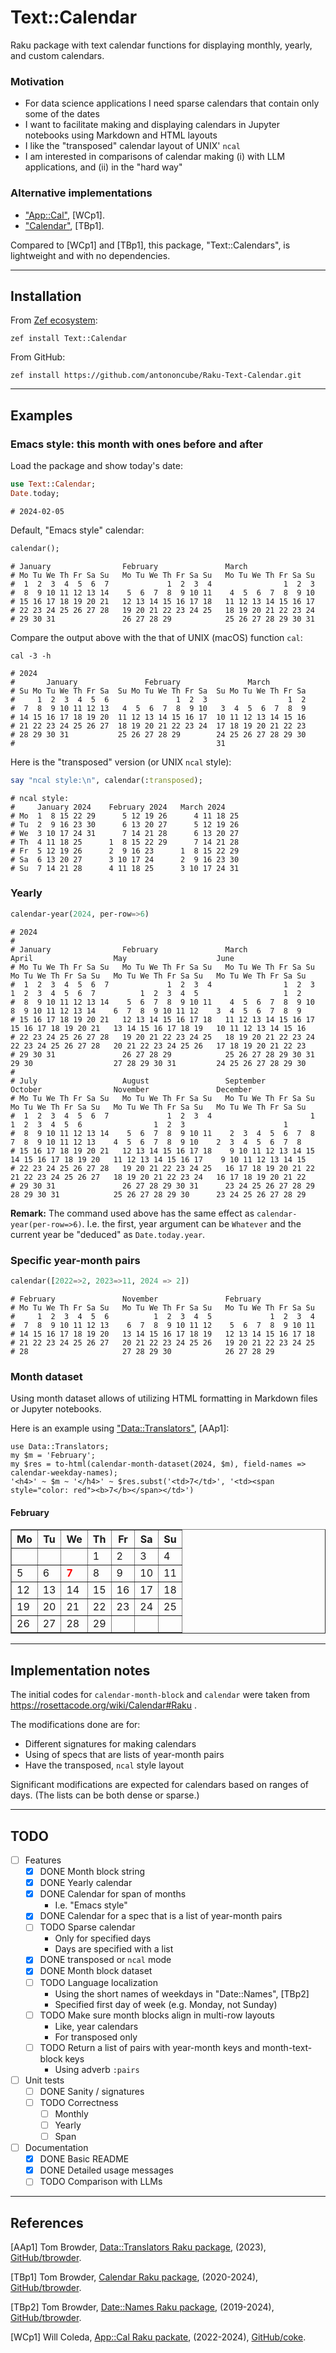 # Text::Calendar

Raku package with text calendar functions for displaying monthly, yearly, and custom calendars.

### Motivation

- For data science applications I need sparse calendars that contain only some of the dates 
- I want to facilitate making and displaying calendars in Jupyter notebooks using Markdown and HTML layouts  
- I like the "transposed" calendar layout of UNIX' `ncal`
- I am interested in comparisons of calendar making (i) with LLM applications, and (ii) in the "hard way" 

### Alternative implementations

- ["App::Cal"](https://raku.land/zef:coke/App::Cal), [WCp1].
- ["Calendar"](https://raku.land/zef:tbrowder/Calendar), [TBp1].

Compared to [WCp1] and [TBp1], this package, "Text::Calendars", is lightweight and with no dependencies.

-----

## Installation

From [Zef ecosystem](https://raku.land):

```
zef install Text::Calendar
```

From GitHub:

```
zef install https://github.com/antononcube/Raku-Text-Calendar.git
```

-----

## Examples

### Emacs style: this month with ones before and after

Load the package and show today's date:

```raku
use Text::Calendar;
Date.today;
```
```
# 2024-02-05
```

Default, "Emacs style" calendar:

```raku
calendar();
```
```
# January                February               March                  
# Mo Tu We Th Fr Sa Su   Mo Tu We Th Fr Sa Su   Mo Tu We Th Fr Sa Su   
#  1  2  3  4  5  6  7             1  2  3  4                1  2  3   
#  8  9 10 11 12 13 14    5  6  7  8  9 10 11    4  5  6  7  8  9 10   
# 15 16 17 18 19 20 21   12 13 14 15 16 17 18   11 12 13 14 15 16 17   
# 22 23 24 25 26 27 28   19 20 21 22 23 24 25   18 19 20 21 22 23 24   
# 29 30 31               26 27 28 29            25 26 27 28 29 30 31
```

Compare the output above with the that of UNIX (macOS) function `cal`:

```shell
cal -3 -h
```
```
# 2024
#       January               February               March          
# Su Mo Tu We Th Fr Sa  Su Mo Tu We Th Fr Sa  Su Mo Tu We Th Fr Sa  
#     1  2  3  4  5  6               1  2  3                  1  2  
#  7  8  9 10 11 12 13   4  5  6  7  8  9 10   3  4  5  6  7  8  9  
# 14 15 16 17 18 19 20  11 12 13 14 15 16 17  10 11 12 13 14 15 16  
# 21 22 23 24 25 26 27  18 19 20 21 22 23 24  17 18 19 20 21 22 23  
# 28 29 30 31           25 26 27 28 29        24 25 26 27 28 29 30  
#                                             31
```

Here is the "transposed" version (or UNIX `ncal` style):

```raku
say "ncal style:\n", calendar(:transposed);
```
```
# ncal style:
#     January 2024    February 2024   March 2024      
# Mo  1  8 15 22 29      5 12 19 26      4 11 18 25   
# Tu  2  9 16 23 30      6 13 20 27      5 12 19 26   
# We  3 10 17 24 31      7 14 21 28      6 13 20 27   
# Th  4 11 18 25      1  8 15 22 29      7 14 21 28   
# Fr  5 12 19 26      2  9 16 23      1  8 15 22 29   
# Sa  6 13 20 27      3 10 17 24      2  9 16 23 30   
# Su  7 14 21 28      4 11 18 25      3 10 17 24 31
```

### Yearly 

```raku
calendar-year(2024, per-row=>6)
```
```
# 2024
# 
# January                February               March                  April                  May                    June                   
# Mo Tu We Th Fr Sa Su   Mo Tu We Th Fr Sa Su   Mo Tu We Th Fr Sa Su   Mo Tu We Th Fr Sa Su   Mo Tu We Th Fr Sa Su   Mo Tu We Th Fr Sa Su   
#  1  2  3  4  5  6  7             1  2  3  4                1  2  3    1  2  3  4  5  6  7          1  2  3  4  5                   1  2   
#  8  9 10 11 12 13 14    5  6  7  8  9 10 11    4  5  6  7  8  9 10    8  9 10 11 12 13 14    6  7  8  9 10 11 12    3  4  5  6  7  8  9   
# 15 16 17 18 19 20 21   12 13 14 15 16 17 18   11 12 13 14 15 16 17   15 16 17 18 19 20 21   13 14 15 16 17 18 19   10 11 12 13 14 15 16   
# 22 23 24 25 26 27 28   19 20 21 22 23 24 25   18 19 20 21 22 23 24   22 23 24 25 26 27 28   20 21 22 23 24 25 26   17 18 19 20 21 22 23   
# 29 30 31               26 27 28 29            25 26 27 28 29 30 31   29 30                  27 28 29 30 31         24 25 26 27 28 29 30   
# 
# July                   August                 September              October                November               December               
# Mo Tu We Th Fr Sa Su   Mo Tu We Th Fr Sa Su   Mo Tu We Th Fr Sa Su   Mo Tu We Th Fr Sa Su   Mo Tu We Th Fr Sa Su   Mo Tu We Th Fr Sa Su   
#  1  2  3  4  5  6  7             1  2  3  4                      1       1  2  3  4  5  6                1  2  3                      1   
#  8  9 10 11 12 13 14    5  6  7  8  9 10 11    2  3  4  5  6  7  8    7  8  9 10 11 12 13    4  5  6  7  8  9 10    2  3  4  5  6  7  8   
# 15 16 17 18 19 20 21   12 13 14 15 16 17 18    9 10 11 12 13 14 15   14 15 16 17 18 19 20   11 12 13 14 15 16 17    9 10 11 12 13 14 15   
# 22 23 24 25 26 27 28   19 20 21 22 23 24 25   16 17 18 19 20 21 22   21 22 23 24 25 26 27   18 19 20 21 22 23 24   16 17 18 19 20 21 22   
# 29 30 31               26 27 28 29 30 31      23 24 25 26 27 28 29   28 29 30 31            25 26 27 28 29 30      23 24 25 26 27 28 29
```

**Remark:** The command used above has the same effect as `calendar-year(per-row=>6)`. 
I.e. the first, year argument can be `Whatever` and the current year be "deduced" as `Date.today.year`.

### Specific year-month pairs

```raku
calendar([2022=>2, 2023=>11, 2024 => 2])
```
```
# February               November               February               
# Mo Tu We Th Fr Sa Su   Mo Tu We Th Fr Sa Su   Mo Tu We Th Fr Sa Su   
#     1  2  3  4  5  6          1  2  3  4  5             1  2  3  4   
#  7  8  9 10 11 12 13    6  7  8  9 10 11 12    5  6  7  8  9 10 11   
# 14 15 16 17 18 19 20   13 14 15 16 17 18 19   12 13 14 15 16 17 18   
# 21 22 23 24 25 26 27   20 21 22 23 24 25 26   19 20 21 22 23 24 25   
# 28                     27 28 29 30            26 27 28 29
```

### Month dataset

Using month dataset allows of utilizing HTML formatting in Markdown files or Jupyter notebooks.

Here is an example using ["Data::Translators"](https://raku.land/zef:antononcube/Data::Translators), [AAp1]:

```raku, results=asis
use Data::Translators;
my $m = 'February';
my $res = to-html(calendar-month-dataset(2024, $m), field-names => calendar-weekday-names);
'<h4>' ~ $m ~ '</h4>' ~ $res.subst('<td>7</td>', '<td><span style="color: red"><b>7</b></span></td>')
```
<h4>February</h4><table border="1"><thead><tr><th>Mo</th><th>Tu</th><th>We</th><th>Th</th><th>Fr</th><th>Sa</th><th>Su</th></tr></thead><tbody><tr><td>  </td><td>  </td><td>  </td><td>1</td><td>2</td><td>3</td><td>4</td></tr><tr><td>5</td><td>6</td><td><span style="color: red"><b>7</b></span></td><td>8</td><td>9</td><td>10</td><td>11</td></tr><tr><td>12</td><td>13</td><td>14</td><td>15</td><td>16</td><td>17</td><td>18</td></tr><tr><td>19</td><td>20</td><td>21</td><td>22</td><td>23</td><td>24</td><td>25</td></tr><tr><td>26</td><td>27</td><td>28</td><td>29</td><td>  </td><td>  </td><td>  </td></tr></tbody></table>


-----

## Implementation notes

The initial codes for `calendar-month-block` and `calendar` were taken from https://rosettacode.org/wiki/Calendar#Raku .

The modifications done are for:
- Different signatures for making calendars
- Using of specs that are lists of year-month pairs
- Have the transposed, `ncal` style layout

Significant modifications are expected for calendars based on ranges of days.
(The lists can be both dense or sparse.)

-----

## TODO

- [ ] Features
  - [X] DONE Month block string
  - [X] DONE Yearly calendar
  - [X] DONE Calendar for span of months
    - I.e. "Emacs style"
  - [X] DONE Calendar for a spec that is a list of year-month pairs
  - [ ] TODO Sparse calendar
    - Only for specified days
    - Days are specified with a list
  - [X] DONE transposed or `ncal` mode 
  - [X] DONE Month block dataset
  - [ ] TODO Language localization
    - Using the short names of weekdays in "Date::Names", [TBp2]
    - Specified first day of week (e.g. Monday, not Sunday)
  - [ ] TODO Make sure month blocks align in multi-row layouts 
    - Like, year calendars
    - For transposed only
  - [ ] TODO Return a list of pairs with year-month keys and month-text-block keys
    - Using adverb `:pairs`
- [ ] Unit tests
  - [ ] DONE Sanity / signatures
  - [ ] TODO Correctness
    - [ ] Monthly
    - [ ] Yearly
    - [ ] Span
- [ ] Documentation
  - [X] DONE Basic README
  - [X] DONE Detailed usage messages
  - [ ] TODO Comparison with LLMs

-----

## References

[AAp1] Tom Browder,
[Data::Translators Raku package](https://github.com/antononcube/Raku-Data-Translators),
(2023),
[GitHub/tbrowder](https://github.com/antononcube).

[TBp1] Tom Browder,
[Calendar Raku package](https://github.com/tbrowder/Calendar),
(2020-2024),
[GitHub/tbrowder](https://github.com/tbrowder).

[TBp2] Tom Browder,
[Date::Names Raku package](https://github.com/tbrowder/Date-Names),
(2019-2024),
[GitHub/tbrowder](https://github.com/tbrowder).


[WCp1] Will Coleda,
[App::Cal Raku packate](https://github.com/coke/raku-cal),
(2022-2024),
[GitHub/coke](https://github.com/coke).